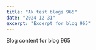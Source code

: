 ```yaml
---
title: "Ak test blogs 965"
date: "2024-12-31"
excerpt: "Excerpt for blog 965"
---
```


Blog content for blog 965
